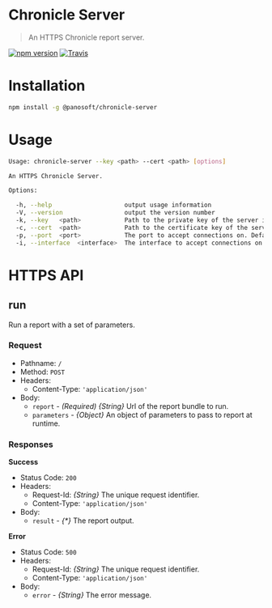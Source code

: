 # Chronicle Server

> An HTTPS Chronicle report server.

[![npm version](https://img.shields.io/npm/v/@panosoft/chronicle-server.svg)](https://www.npmjs.com/package/@panosoft/chronicle-server)
[![Travis](https://img.shields.io/travis/panosoft/chronicle-server.svg)](https://travis-ci.org/panosoft/chronicle-server)

# Installation

```sh
npm install -g @panosoft/chronicle-server
```

# Usage

```sh
Usage: chronicle-server --key <path> --cert <path> [options]

An HTTPS Chronicle Server.

Options:

  -h, --help                    output usage information
  -V, --version                 output the version number
  -k, --key   <path>            Path to the private key of the server in PEM format.
  -c, --cert  <path>            Path to the certificate key of the server in PEM format.
  -p, --port  <port>            The port to accept connections on. Default: 8443.
  -i, --interface  <interface>  The interface to accept connections on. Default: 0.0.0.0.
```

# HTTPS API

## run

Run a report with a set of parameters.

### Request

- Pathname: `/`
- Method: `POST`
- Headers:
  - Content-Type: `'application/json'`
- Body:
  - `report` - _(Required)_ _{String}_ Url of the report bundle to run.
  - `parameters` - _{Object}_ An object of parameters to pass to report at runtime.

### Responses

__Success__

- Status Code: `200`
- Headers:
  - Request-Id: _{String}_ The unique request identifier.
  - Content-Type: `'application/json'`
- Body:
  - `result` - _{\*}_ The report output.

__Error__

- Status Code: `500`
- Headers:
  - Request-Id: _{String}_ The unique request identifier.
  - Content-Type: `'application/json'`
- Body:
  - `error` - _{String}_ The error message.

